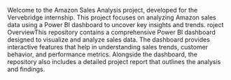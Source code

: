 Welcome to the Amazon Sales Analysis project, developed for the Vervebridge internship. This project focuses on analyzing Amazon sales data using a Power BI dashboard to uncover key insights and trends.
roject OverviewThis repository contains a comprehensive Power BI dashboard designed to visualize and analyze sales data. The dashboard provides interactive features that help in understanding sales trends, customer behavior, and performance metrics. Alongside the dashboard, the repository also includes a detailed project report that outlines the analysis and findings.
